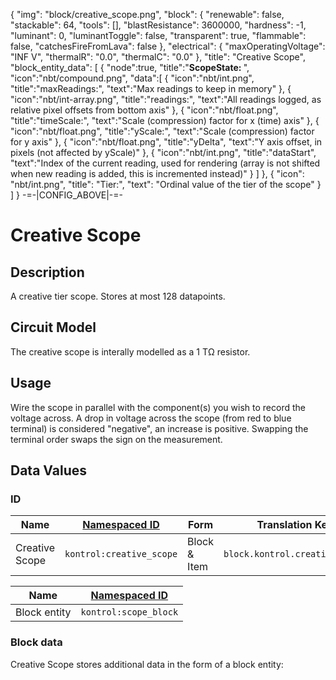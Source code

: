 {
    "img": "block/creative_scope.png",
    "block": {
        "renewable": false,
        "stackable": 64,
        "tools": [],
        "blastResistance": 3600000,
        "hardness": -1,
        "luminant": 0,
        "luminantToggle": false,
        "transparent": true,
        "flammable": false,
        "catchesFireFromLava": false
    },
    "electrical": {
        "maxOperatingVoltage": "INF V",
        "thermalR": "0.0",
        "thermalC": "0.0"
    },
    "title": "Creative Scope",
    "block_entity_data": [
        {
            "node":true,
            "title":"<b>ScopeState: </b>",
            "icon":"nbt/compound.png",
            "data":[
                {
                    "icon":"nbt/int.png",
                    "title":"maxReadings:",
                    "text":"Max readings to keep in memory"
                },
                {
                    "icon":"nbt/int-array.png",
                    "title":"readings:",
                    "text":"All readings logged, as relative pixel offsets from bottom axis"
                },
                {
                    "icon":"nbt/float.png",
                    "title":"timeScale:",
                    "text":"Scale (compression) factor for x (time) axis"
                },
                {
                    "icon":"nbt/float.png",
                    "title":"yScale:",
                    "text":"Scale (compression) factor for y axis"
                },
                {
                    "icon":"nbt/float.png",
                    "title":"yDelta",
                    "text":"Y axis offset, in pixels (not affected by yScale)"
                },
                {
                    "icon":"nbt/int.png",
                    "title":"dataStart",
                    "text":"Index of the current reading, used for rendering (array is not shifted when new reading is added, this is incremented instead)"
                }
            ]
        },
        {
            "icon": "nbt/int.png",
            "title": "Tier:",
            "text": "Ordinal value of the tier of the scope"
        }
    ]
}
-=-|CONFIG_ABOVE|-=-


# Creative Scope

<ModInfoCard :img="img" :blockData="block" :electricalData="electrical" :title="title" />


## Description

A creative tier scope. Stores at most 128 datapoints.


## Circuit Model

The creative scope is interally modelled as a 1 TΩ resistor.

## Usage

<WikiImage caption="Scope usage example" src="/img/creative_scope_usage.png" :float="false" />

Wire the scope in parallel with the component(s) you wish to record the voltage across. A drop in voltage across the scope (from red to blue terminal) is considered 
"negative", an increase is positive. Swapping the terminal order swaps the sign on the measurement.


## Data Values

### ID
| Name | [Namespaced ID](https://minecraft.fandom.com/wiki/Namespaced_ID) | Form | Translation Key |
| --- | --- | --- | --- |
| Creative Scope | `kontrol:creative_scope` | Block & Item | `block.kontrol.creative_scope` |

| Name | [Namespaced ID](https://minecraft.fandom.com/wiki/Namespaced_ID) |
| --- | --- |
| Block entity | `kontrol:scope_block` |


### Block data

Creative Scope stores additional data in the form of a block entity:

<WikiTree icon="nbt/compound.png" :data="block_entity_data" :inherit="['electricalBlockEntity']" title="<b>Block entity data</b>" />
